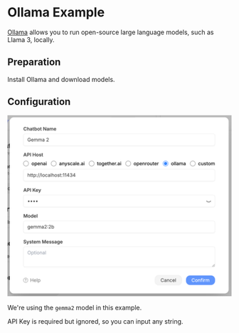 # Ollama Example

[Ollama](https://github.com/ollama/ollama) allows you to run open-source large language models, such as Llama 3, locally.

## Preparation

Install Ollama and download models.

## Configuration

![](../assets/custom-bots/ollama.png)

We're using the `gemma2` model in this example.

API Key is required but ignored, so you can input any string.
